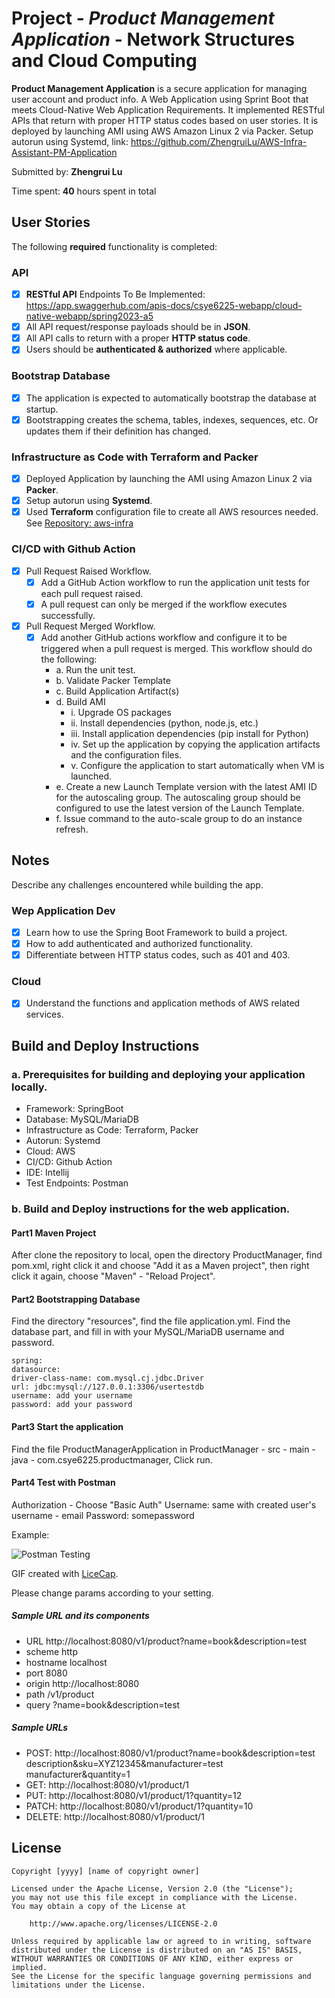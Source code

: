 # Project - *Product Management Application* - Network Structures and Cloud Computing

**Product Management Application** is a secure application for managing user account and product info. A Web Application using Sprint Boot that meets Cloud-Native Web Application Requirements. It implemented RESTful APIs that return with proper HTTP status codes based on user stories. It is deployed by launching AMI using AWS Amazon Linux 2 via Packer. Setup autorun using Systemd, link: https://github.com/ZhengruiLu/AWS-Infra-Assistant-PM-Application

Submitted by: **Zhengrui Lu**

Time spent: **40** hours spent in total

## User Stories

The following **required** functionality is completed:

### API
* [X] **RESTful API** Endpoints To Be Implemented: https://app.swaggerhub.com/apis-docs/csye6225-webapp/cloud-native-webapp/spring2023-a5
* [X] All API request/response payloads should be in **JSON**.
* [X] All API calls to return with a proper **HTTP status code**.
* [X] Users should be **authenticated & authorized** where applicable.

### Bootstrap Database
* [X] The application is expected to automatically bootstrap the database at startup.
* [X] Bootstrapping creates the schema, tables, indexes, sequences, etc. Or updates them if their definition has changed.

### Infrastructure as Code with Terraform and Packer
* [X] Deployed Application by launching the AMI using Amazon Linux 2 via **Packer**.
* [X] Setup autorun using **Systemd**.
* [X] Used **Terraform** configuration file to create all AWS resources needed. See [Repository: aws-infra](https://github.com/ZhengruiLu/aws-infra)

### CI/CD with Github Action
* [X] Pull Request Raised Workflow.
    * [X] Add a GitHub Action workflow to run the application unit tests for each pull request raised.
    * [X] A pull request can only be merged if the workflow executes successfully.
* [X] Pull Request Merged Workflow.
    * [X] Add another GitHub actions workflow and configure it to be triggered when a pull request is merged. This workflow should do the following:
        - a. Run the unit test.
        - b. Validate Packer Template
        - c. Build Application Artifact(s)
        - d. Build AMI
            - i. Upgrade OS packages
            - ii. Install dependencies (python, node.js, etc.)
            - iii. Install application dependencies (pip install for Python)
            - iv. Set up the application by copying the application artifacts and the configuration files.
            - v. Configure the application to start automatically when VM is launched.
        - e. Create a new Launch Template version with the latest AMI ID for the autoscaling group. The autoscaling group should be configured to use the latest version of the Launch Template.
        - f. Issue command to the auto-scale group to do an instance refresh.

## Notes
Describe any challenges encountered while building the app.

### Wep Application Dev
* [X] Learn how to use the Spring Boot Framework to build a project.
* [X] How to add authenticated and authorized functionality.
* [X] Differentiate between HTTP status codes, such as 401 and 403.

### Cloud
* [X] Understand the functions and application methods of AWS related services.

## Build and Deploy Instructions
### a. Prerequisites for building and deploying your application locally.
- Framework: SpringBoot
- Database: MySQL/MariaDB
- Infrastructure as Code: Terraform, Packer
- Autorun: Systemd
- Cloud: AWS
- CI/CD: Github Action
- IDE: Intellij
- Test Endpoints: Postman

### b. Build and Deploy instructions for the web application.
#### Part1 Maven Project
After clone the repository to local, open the directory ProductManager,
find pom.xml, right click it and choose "Add it as a Maven project",
then right click it again, choose "Maven" - "Reload Project".

#### Part2 Bootstrapping Database
Find the directory "resources", find the file application.yml. Find the database part,
and fill in with your MySQL/MariaDB username and password.
```
spring:
datasource:
driver-class-name: com.mysql.cj.jdbc.Driver
url: jdbc:mysql://127.0.0.1:3306/usertestdb
username: add your username
password: add your password
```

#### Part3 Start the application
Find the file ProductManagerApplication in ProductManager - src - main - java - com.csye6225.productmanager,
Click run.

#### Part4 Test with Postman
Authorization - Choose "Basic Auth"
Username: same with created user's username - email
Password: somepassword

Example:

<img src='postman_testing.gif' title='Postman Testing' width='' alt='Postman Testing' />

GIF created with [LiceCap](http://www.cockos.com/licecap/).

Please change params according to your setting.
##### Sample URL and its components
- URL 	http://localhost:8080/v1/product?name=book&description=test
- scheme	    http
- hostname      localhost
- port	        8080
- origin        http://localhost:8080
- path	        /v1/product
- query	        ?name=book&description=test

##### Sample URLs
- POST: http://localhost:8080/v1/product?name=book&description=test description&sku=XYZ12345&manufacturer=test manufacturer&quantity=1
- GET: http://localhost:8080/v1/product/1
- PUT: http://localhost:8080/v1/product/1?quantity=12
- PATCH: http://localhost:8080/v1/product/1?quantity=10
- DELETE: http://localhost:8080/v1/product/1

## License
    Copyright [yyyy] [name of copyright owner]

    Licensed under the Apache License, Version 2.0 (the "License");
    you may not use this file except in compliance with the License.
    You may obtain a copy of the License at

        http://www.apache.org/licenses/LICENSE-2.0

    Unless required by applicable law or agreed to in writing, software
    distributed under the License is distributed on an "AS IS" BASIS,
    WITHOUT WARRANTIES OR CONDITIONS OF ANY KIND, either express or implied.
    See the License for the specific language governing permissions and
    limitations under the License.
